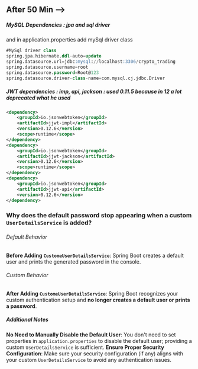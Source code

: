 ## After 50 Min -->

##### MySQL Dependencies : jpa and sql driver
and in application.properties add mySql driver class
```sql
#MySql driver class  
spring.jpa.hibernate.ddl-auto=update  
spring.datasource.url=jdbc:mysql://localhost:3306/crypto_trading  
spring.datasource.username=root  
spring.datasource.password=Root@123  
spring.datasource.driver-class-name=com.mysql.cj.jdbc.Driver
```

##### JWT dependencies : imp, api, jackson : used 0.11.5 because in 12 a lot deprecated what he used
```xml
<dependency>  
    <groupId>io.jsonwebtoken</groupId>  
    <artifactId>jjwt-impl</artifactId>  
    <version>0.12.6</version>  
    <scope>runtime</scope>  
</dependency>  
<dependency>  
    <groupId>io.jsonwebtoken</groupId>  
    <artifactId>jjwt-jackson</artifactId>  
    <version>0.12.6</version>  
    <scope>runtime</scope>  
</dependency>  
<dependency>  
    <groupId>io.jsonwebtoken</groupId>  
    <artifactId>jjwt-api</artifactId>  
    <version>0.12.6</version>  
</dependency>
```
### Why does the default password stop appearing when a custom `UserDetailsService` is added?
###### Default Behavior
**Before Adding `CustomeUserDetailsService`**: Spring Boot creates a default user and prints the generated password in the console.
###### Custom Behavior
**After Adding `CustomeUserDetailsService`**: Spring Boot recognizes your custom authentication setup and **no longer creates a default user or prints a password**.
##### Additional Notes
 **No Need to Manually Disable the Default User**: You don't need to set properties in `application.properties` to disable the default user; providing a custom `UserDetailsService` is sufficient.
**Ensure Proper Security Configuration**: Make sure your security configuration (if any) aligns with your custom `UserDetailsService` to avoid any authentication issues.